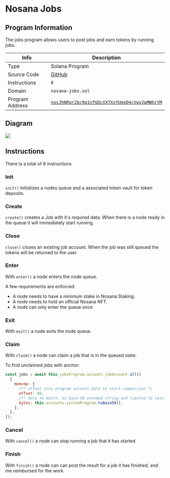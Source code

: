# Nosana Jobs <Badge type="tip" text="mainnet" vertical="middle" />

## Program Information

The jobs program allows users to post jobs and earn tokens by running jobs.

| Info            | Description                                                                                                                      |
| --------------- | -------------------------------------------------------------------------------------------------------------------------------- |
| Type            | Solana Program                                                                                                                   |
| Source Code     | [GitHub](https://github.com/nosana-ci/nosana-programs)                                                                           |
| Instructions    | `8`                                                                                                                              |
| Domain          | `nosana-jobs.sol`                                                                                                                |
| Program Address | [`nosJhNRqr2bc9g1nfGDcXXTXvYUmxD4cVwy2pMWhrYM`](https://explorer.solana.com/address/nosJhNRqr2bc9g1nfGDcXXTXvYUmxD4cVwy2pMWhrYM) |

## Diagram

![](/images/jobs.svg)

## Instructions

There is a total of 8 instructions

### Init

`init()` initializes a nodes queue and a associated token vault for token deposits.

### Create

`create()` creates a Job with it's required data.
When there is a node ready in the queue it will immediately start running.

### Close

`close()` closes an existing job account.
When the job was still queued the tokens will be returned to the user.

### Enter

With `enter()` a node enters the node queue.

A few requirements are enforced:

- A node needs to have a minimum stake in Nosana Staking.
- A node needs to hold an official Nosana NFT.
- A node can only enter the queue once

### Exit

With `exit()` a node exits the node queue.

### Claim

With `claim()` a node can claim a job that is in the queued state.

To find unclaimed jobs with anchor:

```javascript
const jobs = await this.jobsProgram.account.jobAccount.all([
  {
    memcmp: {
      /** offset into program account data to start comparison */
      offset: 96,
      /** data to match, as base-58 encoded string and limited to less than 129 bytes */
      bytes: this.accounts.systemProgram.toBase58(),
    },
  },
]);
```

### Cancel

With `cancel()` a node can stop running a job that it has started.

### Finish

With `finish()` a node can can post the result for a job it has finished, and me reimbursed for the work.

